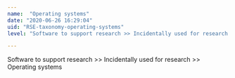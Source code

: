 ```yaml
---
name:  "Operating systems"
date: "2020-06-26 16:29:04"
uid: "RSE-taxonomy-operating-systems"
level: "Software to support research >> Incidentally used for research >> Operating systems"

---
```


Software to support research >> Incidentally used for research >> Operating systems